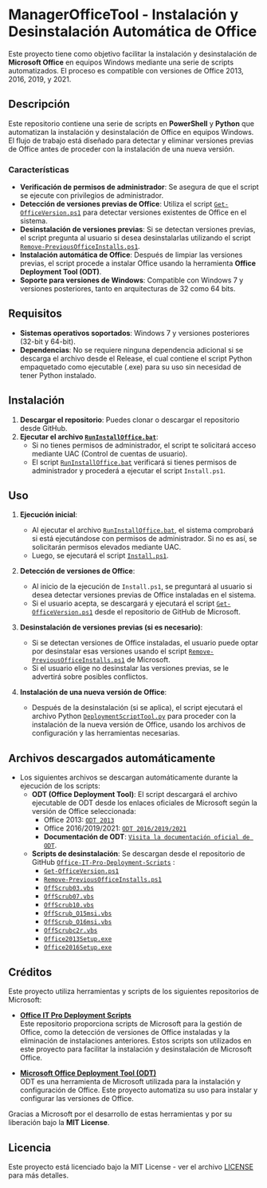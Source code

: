 # ManagerOfficeTool - Instalación y Desinstalación Automática de Office

Este proyecto tiene como objetivo facilitar la instalación y desinstalación de **Microsoft Office** en equipos Windows mediante una serie de scripts automatizados. El proceso es compatible con versiones de Office 2013, 2016, 2019, y 2021.

## Descripción

Este repositorio contiene una serie de scripts en **PowerShell** y **Python** que automatizan la instalación y desinstalación de Office en equipos Windows. El flujo de trabajo está diseñado para detectar y eliminar versiones previas de Office antes de proceder con la instalación de una nueva versión.

### Características

- **Verificación de permisos de administrador**: Se asegura de que el script se ejecute con privilegios de administrador.
- **Detección de versiones previas de Office**: Utiliza el script [`Get-OfficeVersion.ps1`](https://github.com/OfficeDev/Office-IT-Pro-Deployment-Scripts/blob/master/Office-ProPlus-Management/Get-OfficeVersion/Get-OfficeVersion.ps1) para detectar versiones existentes de Office en el sistema.
- **Desinstalación de versiones previas**: Si se detectan versiones previas, el script pregunta al usuario si desea desinstalarlas utilizando el script [`Remove-PreviousOfficeInstalls.ps1`](https://github.com/OfficeDev/Office-IT-Pro-Deployment-Scripts/tree/master/Office-ProPlus-Deployment/Remove-PreviousOfficeInstalls).
- **Instalación automática de Office**: Después de limpiar las versiones previas, el script procede a instalar Office usando la herramienta **Office Deployment Tool (ODT)**.
- **Soporte para versiones de Windows**: Compatible con Windows 7 y versiones posteriores, tanto en arquitecturas de 32 como 64 bits.

## Requisitos

- **Sistemas operativos soportados**: Windows 7 y versiones posteriores (32-bit y 64-bit).
- **Dependencias**: No se requiere ninguna dependencia adicional si se descarga el archivo desde el Release, el cual contiene el script Python empaquetado como ejecutable (.exe) para su uso sin necesidad de tener Python instalado.

## Instalación

1. **Descargar el repositorio**: Puedes clonar o descargar el repositorio desde GitHub.
2. **Ejecutar el archivo [`RunInstallOffice.bat`]()**:
    - Si no tienes permisos de administrador, el script te solicitará acceso mediante UAC (Control de cuentas de usuario).
    - El script [`RunInstallOffice.bat`]() verificará si tienes permisos de administrador y procederá a ejecutar el script `Install.ps1`.

## Uso

1. **Ejecución inicial**: 
    - Al ejecutar el archivo [`RunInstallOffice.bat`](), el sistema comprobará si está ejecutándose con permisos de administrador. Si no es así, se solicitarán permisos elevados mediante UAC.
    - Luego, se ejecutará el script [`Install.ps1`]().

2. **Detección de versiones de Office**:
    - Al inicio de la ejecución de `Install.ps1`, se preguntará al usuario si desea detectar versiones previas de Office instaladas en el sistema.
    - Si el usuario acepta, se descargará y ejecutará el script [`Get-OfficeVersion.ps1`](https://github.com/OfficeDev/Office-IT-Pro-Deployment-Scripts/blob/master/Office-ProPlus-Management/Get-OfficeVersion/Get-OfficeVersion.ps1) desde el repositorio de GitHub de Microsoft.

3. **Desinstalación de versiones previas (si es necesario)**:
    - Si se detectan versiones de Office instaladas, el usuario puede optar por desinstalar esas versiones usando el script [`Remove-PreviousOfficeInstalls.ps1`](https://github.com/OfficeDev/Office-IT-Pro-Deployment-Scripts/tree/master/Office-ProPlus-Deployment/Remove-PreviousOfficeInstalls) de Microsoft.
    - Si el usuario elige no desinstalar las versiones previas, se le advertirá sobre posibles conflictos.

4. **Instalación de una nueva versión de Office**:
    - Después de la desinstalación (si se aplica), el script ejecutará el archivo Python [`DeploymentScriptTool.py`]() para proceder con la instalación de la nueva versión de Office, usando los archivos de configuración y las herramientas necesarias.

## Archivos descargados automáticamente

- Los siguientes archivos se descargan automáticamente durante la ejecución de los scripts:
    - **ODT (Office Deployment Tool)**: El script descargará el archivo ejecutable de ODT desde los enlaces oficiales de Microsoft según la versión de Office seleccionada:
        - Office 2013: [`ODT 2013`](https://www.microsoft.com/en-us/download/details.aspx?id=36778)
        - Office 2016/2019/2021: [`ODT 2016/2019/2021`](https://www.microsoft.com/en-us/download/details.aspx?id=49117)
        - **Documentación de ODT**: [`Visita la documentación oficial de ODT`](https://learn.microsoft.com/en-us/microsoft-365-apps/deploy/overview-office-deployment-tool).
    - **Scripts de desinstalación**: Se descargan desde el repositorio de GitHub [`Office-IT-Pro-Deployment-Scripts`](https://github.com/OfficeDev/Office-IT-Pro-Deployment-Scripts) :
        - [`Get-OfficeVersion.ps1`](https://github.com/OfficeDev/Office-IT-Pro-Deployment-Scripts/blob/master/Office-ProPlus-Management/Get-OfficeVersion/Get-OfficeVersion.ps1)
        - [`Remove-PreviousOfficeInstalls.ps1`](https://github.com/OfficeDev/Office-IT-Pro-Deployment-Scripts/tree/master/Office-ProPlus-Deployment/Remove-PreviousOfficeInstalls)
        - [`OffScrub03.vbs`](https://github.com/OfficeDev/Office-IT-Pro-Deployment-Scripts/blob/master/Office-ProPlus-Deployment/Remove-PreviousOfficeInstalls/OffScrub03.vbs)
        - [`OffScrub07.vbs`](https://github.com/OfficeDev/Office-IT-Pro-Deployment-Scripts/blob/master/Office-ProPlus-Deployment/Remove-PreviousOfficeInstalls/OffScrub07.vbs)
        - [`OffScrub10.vbs`](https://github.com/OfficeDev/Office-IT-Pro-Deployment-Scripts/blob/master/Office-ProPlus-Deployment/Remove-PreviousOfficeInstalls/OffScrub10.vbs)
        - [`OffScrub_O15msi.vbs`](https://github.com/OfficeDev/Office-IT-Pro-Deployment-Scripts/blob/master/Office-ProPlus-Deployment/Remove-PreviousOfficeInstalls/OffScrub_O15msi.vbs)
        - [`OffScrub_O16msi.vbs`](https://github.com/OfficeDev/Office-IT-Pro-Deployment-Scripts/blob/master/Office-ProPlus-Deployment/Remove-PreviousOfficeInstalls/OffScrub_O16msi.vbs)
        - [`OffScrubc2r.vbs`](https://github.com/OfficeDev/Office-IT-Pro-Deployment-Scripts/blob/master/Office-ProPlus-Deployment/Remove-PreviousOfficeInstalls/OffScrubc2r.vbs)
        - [`Office2013Setup.exe`](https://github.com/OfficeDev/Office-IT-Pro-Deployment-Scripts/blob/master/Office-ProPlus-Deployment/Remove-PreviousOfficeInstalls/Office2013Setup.exe)
        - [`Office2016Setup.exe`](https://github.com/OfficeDev/Office-IT-Pro-Deployment-Scripts/blob/master/Office-ProPlus-Deployment/Remove-PreviousOfficeInstalls/Office2016Setup.exe)

## Créditos

Este proyecto utiliza herramientas y scripts de los siguientes repositorios de Microsoft:

- **[Office IT Pro Deployment Scripts](https://github.com/OfficeDev/Office-IT-Pro-Deployment-Scripts)**  
  Este repositorio proporciona scripts de Microsoft para la gestión de Office, como la detección de versiones de Office instaladas y la eliminación de instalaciones anteriores. Estos scripts son utilizados en este proyecto para facilitar la instalación y desinstalación de Microsoft Office.

- **[Microsoft Office Deployment Tool (ODT)](https://learn.microsoft.com/en-us/microsoft-365/apps/deploy/overview-office-deployment-tool)**  
  ODT es una herramienta de Microsoft utilizada para la instalación y configuración de Office. Este proyecto automatiza su uso para instalar y configurar las versiones de Office.

Gracias a Microsoft por el desarrollo de estas herramientas y por su liberación bajo la **MIT License**.

## Licencia

Este proyecto está licenciado bajo la MIT License - ver el archivo [LICENSE](./LICENSE) para más detalles.
